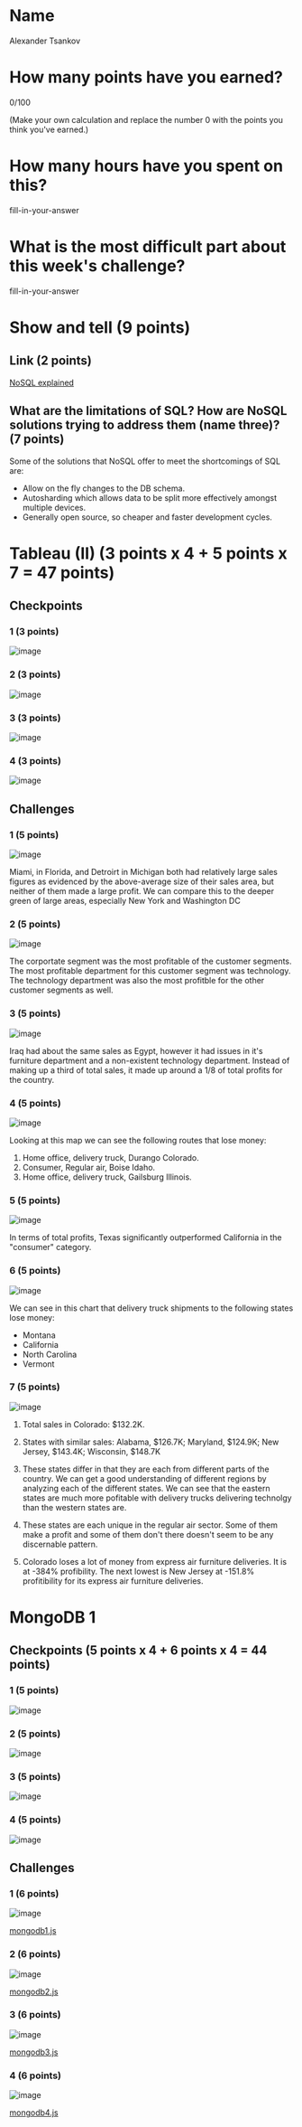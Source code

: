 # Name

Alexander Tsankov

# How many points have you earned?

0/100

(Make your own calculation and replace the number 0 with the points you think you've earned.)

# How many hours have you spent on this?

fill-in-your-answer

# What is the most difficult part about this week's challenge?

fill-in-your-answer

# Show and tell (9 points)

## Link (2 points)

[NoSQL explained](http://www.mongodb.com/nosql-explained)

## What are the limitations of SQL? How are NoSQL solutions trying to address them (name three)? (7 points)

Some of the solutions that NoSQL offer to meet the shortcomings of SQL are:

- Allow on the fly changes to the DB schema. 
- Autosharding which allows data to be split more effectively amongst multiple devices. 
- Generally open source, so cheaper and faster development cycles. 

# Tableau (II) (3 points x 4 + 5 points x 7 = 47 points)

## Checkpoints

### 1 (3 points)

![image](cp1.png)

### 2 (3 points)

![image](cp2.png)

### 3 (3 points)

![image](cp3.png)

### 4 (3 points)

![image](cp4.png)

## Challenges

### 1 (5 points)

![image](c1.png)

Miami, in Florida, and Detroirt in Michigan both had relatively large sales figures as evidenced by the above-average size of their sales area, but neither of them made a large profit. We can compare this to the deeper green of large areas, especially New York and Washington DC 
### 2 (5 points)

![image](c2.png)

The corportate segment was the most profitable of the customer segments. The most profitable department for  this customer segment was technology. The technology department was also the most profitble for the other customer segments as well. 
### 3 (5 points)

![image](c3.png)

Iraq had about the same sales as Egypt, however it had issues in it's furniture department and a non-existent technology department. Instead of making up a third of total sales, it made up around a 1/8 of total profits for the country. 

### 4 (5 points)

![image](c4.png)

Looking at this map we can see the following routes that lose money: 

1. Home office, delivery truck, Durango Colorado. 
2. Consumer, Regular air, Boise Idaho.
3. Home office, delivery truck, Gailsburg Illinois.

### 5 (5 points)

![image](c5.png)

In terms of total profits, Texas significantly outperformed California in the "consumer" category. 
### 6 (5 points)

![image](c6.png)

We can see in this chart that delivery truck shipments to the following states lose money: 

- Montana
- California
- North Carolina 
- Vermont

### 7 (5 points)

![image](c7.png)

1. Total sales in Colorado: $132.2K.

2. States with similar sales: Alabama, $126.7K; Maryland, $124.9K; New Jersey, $143.4K; Wisconsin, $148.7K

3. These states differ in that they are each from different parts of the country. We can get a good understanding of different regions by analyzing each of the different states. We can see that the eastern states are much more pofitable with delivery trucks delivering technolgy than the western states are. 

4. These states are each unique in the regular air sector. Some of them make a profit and some of them don't there doesn't seem to be any discernable pattern.

5. Colorado loses a lot of money from express air furniture deliveries. It is at -384% profibility. The next lowest is New Jersey at -151.8% profitibility for its express air furniture deliveries. 

# MongoDB 1

## Checkpoints (5 points x 4 + 6 points x 4 = 44  points)

### 1 (5 points)

![image](m_cp1.png)

### 2 (5 points)

![image](mc_cp2.png)

### 3 (5 points)

![image](image.png?raw=true)

### 4 (5 points)

![image](image.png?raw=true)

## Challenges


### 1 (6 points)

![image](image.png?raw=true)

[mongodb1.js](mongodb1.js)

### 2 (6 points)

![image](image.png?raw=true)

[mongodb2.js](mongodb2.js)

### 3 (6 points)

![image](image.png?raw=true)

[mongodb3.js](mongodb3.js)

### 4 (6 points)

![image](image.png?raw=true)

[mongodb4.js](mongodb4.js)
